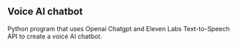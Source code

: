 ## Voice AI chatbot  

Python program that uses Openai Chatgpt and Eleven Labs Text-to-Speech API to create a voice AI chatbot.
